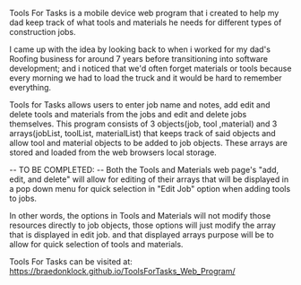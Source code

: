 Tools For Tasks is a mobile device web program that i created to help my dad keep track of what tools and materials he needs for different types of construction jobs.

I came up with the idea by looking back to when i worked for my dad's Roofing business for around 7 years before transitioning into software development; and i noticed that we'd often forget materials or tools because every morning we had to load the truck and it would be hard to remember everything.

Tools for Tasks allows users to enter job name and notes, add edit and delete tools and materials from the jobs and edit and delete jobs themselves.
This program consists of 3 objects(job, tool ,material) and 3 arrays(jobList, toolList, materialList) that keeps track of said objects and allow tool and material objects to be added to job objects.
These arrays are stored and loaded from the web browsers local storage.

-- TO BE COMPLETED: --
Both the Tools and Materials web page's "add, edit, and delete" will allow for editing of their arrays that will be displayed in a pop down menu for quick selection in "Edit Job" option when adding tools to jobs.

In other words, the options in Tools and Materials will not modify those resources directly to job objects, those options will just modify the array that is displayed in edit job. and that displayed arrays purpose will be to allow for quick selection of tools and materials.

Tools For Tasks can be visited at: https://braedonklock.github.io/ToolsForTasks_Web_Program/
